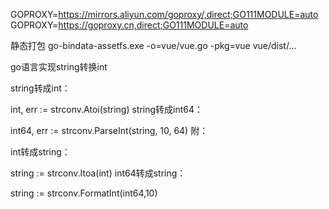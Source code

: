 GOPROXY=https://mirrors.aliyun.com/goproxy/,direct;GO111MODULE=auto
GOPROXY=https://goproxy.cn,direct;GO111MODULE=auto

静态打包
go-bindata-assetfs.exe -o=vue/vue.go -pkg=vue vue/dist/...


go语言实现string转换int

string转成int：

int, err := strconv.Atoi(string)
string转成int64：

int64, err := strconv.ParseInt(string, 10, 64)
附：

int转成string：

string := strconv.Itoa(int)
int64转成string：

string := strconv.FormatInt(int64,10)

